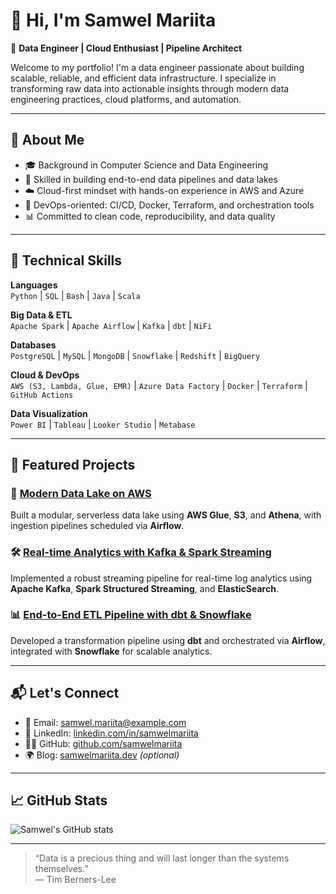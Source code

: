 # 👋 Hi, I'm Samwel Mariita

🎯 **Data Engineer | Cloud Enthusiast | Pipeline Architect**

Welcome to my portfolio! I'm a data engineer passionate about building scalable, reliable, and efficient data infrastructure. I specialize in transforming raw data into actionable insights through modern data engineering practices, cloud platforms, and automation.

---

## 🧠 About Me

- 🎓 Background in Computer Science and Data Engineering
- 🔧 Skilled in building end-to-end data pipelines and data lakes
- ☁️ Cloud-first mindset with hands-on experience in AWS and Azure
- 🧰 DevOps-oriented: CI/CD, Docker, Terraform, and orchestration tools
- 📊 Committed to clean code, reproducibility, and data quality

---

## 🔧 Technical Skills

**Languages**  
`Python` | `SQL` | `Bash` | `Java` | `Scala`

**Big Data & ETL**  
`Apache Spark` | `Apache Airflow` | `Kafka` | `dbt` | `NiFi`

**Databases**  
`PostgreSQL` | `MySQL` | `MongoDB` | `Snowflake` | `Redshift` | `BigQuery`

**Cloud & DevOps**  
`AWS (S3, Lambda, Glue, EMR)` | `Azure Data Factory` | `Docker` | `Terraform` | `GitHub Actions`

**Data Visualization**  
`Power BI` | `Tableau` | `Looker Studio` | `Metabase`

---

## 📁 Featured Projects

### 🚀 [Modern Data Lake on AWS](https://github.com/samwelmariita/aws-data-lake)
Built a modular, serverless data lake using **AWS Glue**, **S3**, and **Athena**, with ingestion pipelines scheduled via **Airflow**.

### 🛠️ [Real-time Analytics with Kafka & Spark Streaming](https://github.com/samwelmariita/streaming-analytics)
Implemented a robust streaming pipeline for real-time log analytics using **Apache Kafka**, **Spark Structured Streaming**, and **ElasticSearch**.

### 📊 [End-to-End ETL Pipeline with dbt & Snowflake](https://github.com/samwelmariita/dbt-etl-pipeline)
Developed a transformation pipeline using **dbt** and orchestrated via **Airflow**, integrated with **Snowflake** for scalable analytics.

---

## 📬 Let's Connect

- 📧 Email: [samwel.mariita@example.com](smariita2000@gmail.com)
- 💼 LinkedIn: [linkedin.com/in/samwelmariita](https://linkedin.com/in/samwelmariita)
- 🧑‍💻 GitHub: [github.com/samwelmariita](https://github.com/SamwelMariita/SamwelMariita)
- 🌍 Blog: [samwelmariita.dev](https://samwelmariita.dev) *(optional)*

---

## 📈 GitHub Stats

![Samwel's GitHub stats](https://github-readme-stats.vercel.app/api?username=samwelmariita&show_icons=true&theme=default)

---

> “Data is a precious thing and will last longer than the systems themselves.”  
> — Tim Berners-Lee
